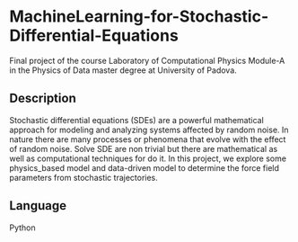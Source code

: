 # MachineLearning-for-Stochastic-Differential-Equations
Final project of the course Laboratory of Computational Physics Module-A in the Physics of Data master degree at University of Padova.

## Description
Stochastic differential equations (SDEs) are a powerful mathematical approach for modeling and analyzing systems affected by random noise. In nature there are many processes or phenomena that evolve with the effect of random noise. Solve SDE are non trivial but there are mathematical as well as computational techniques for do it. In this project, we explore some physics_based model and data-driven model to determine the force field parameters from stochastic trajectories.

## Language
Python
